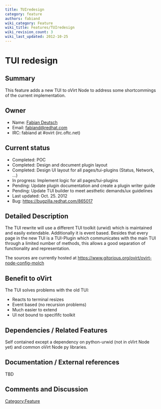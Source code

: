 ```yaml
---
title: TUIredesign
category: feature
authors: fabiand
wiki_category: Feature
wiki_title: Features/TUIredesign
wiki_revision_count: 3
wiki_last_updated: 2012-10-25
---
```


# TUI redesign

## Summary

This feature adds a new TUI to oVirt Node to address some shortcommings of the current implementation.

## Owner

*   Name: [Fabian Deutsch](User:Fabiand)
*   Email: <fabiand@redhat.com>
*   IRC: fabiand at #ovirt (irc.oftc.net)

## Current status

*   Completed: POC
*   Completed: Design and document plugin layout
*   Completed: Design UI layout for all pages/tui-plugins (Status, Network, ...)
*   In progress: Implement logic for all pages/tui-plugins
*   Pending: Update plugin documentation and create a plugin writer guide
*   Pending: Update TUI builder to meet aesthetic demands/ux guidelines
*   Last updated: Oct. 25. 2012
*   Bug: <https://bugzilla.redhat.com/865017>

## Detailed Description

The TUI rewrite will use a different TUI toolkit (urwid) which is maintained and easily extendable. Additionally it is event based. Besides that every page in the new TUI is a TUI-Plugin which communicates with the main TUI through a limited number of methods, this allows a good separation of functionality and representation.

The sources are currently hosted at <https://www.gitorious.org/ovirt/ovirt-node-config-molch>

## Benefit to oVirt

The TUI solves problems with the old TUI:

*   Reacts to terminal resizes
*   Event based (no recursion problems)
*   Much easier to extend
*   UI not bound to specififc toolkit

## Dependencies / Related Features

Self contained except a dependency on python-urwid (not in oVirt Node yet) and common oVirt Node py libraries.

## Documentation / External references

TBD

## Comments and Discussion

<Category:Feature>
